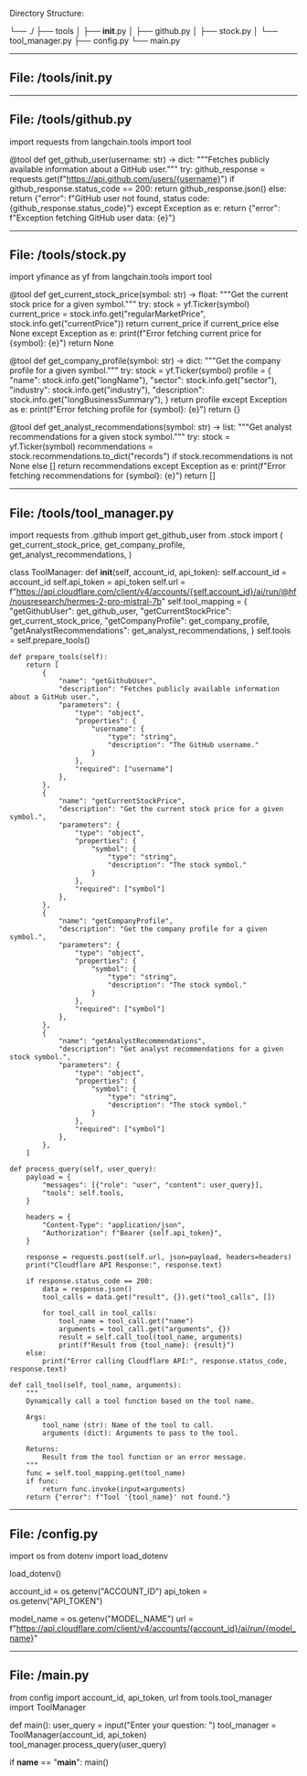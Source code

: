 Directory Structure:

└── ./
    ├── tools
    │   ├── __init__.py
    │   ├── github.py
    │   ├── stock.py
    │   └── tool_manager.py
    ├── config.py
    └── main.py



---
File: /tools/__init__.py
---




---
File: /tools/github.py
---

import requests
from langchain.tools import tool

@tool
def get_github_user(username: str) -> dict:
    """Fetches publicly available information about a GitHub user."""
    try:
        github_response = requests.get(f"https://api.github.com/users/{username}")
        if github_response.status_code == 200:
            return github_response.json()
        else:
            return {"error": f"GitHub user not found, status code: {github_response.status_code}"}
    except Exception as e:
        return {"error": f"Exception fetching GitHub user data: {e}"}



---
File: /tools/stock.py
---

import yfinance as yf
from langchain.tools import tool

@tool
def get_current_stock_price(symbol: str) -> float:
    """Get the current stock price for a given symbol."""
    try:
        stock = yf.Ticker(symbol)
        current_price = stock.info.get("regularMarketPrice", stock.info.get("currentPrice"))
        return current_price if current_price else None
    except Exception as e:
        print(f"Error fetching current price for {symbol}: {e}")
        return None

@tool
def get_company_profile(symbol: str) -> dict:
    """Get the company profile for a given symbol."""
    try:
        stock = yf.Ticker(symbol)
        profile = {
            "name": stock.info.get("longName"),
            "sector": stock.info.get("sector"),
            "industry": stock.info.get("industry"),
            "description": stock.info.get("longBusinessSummary"),
        }
        return profile
    except Exception as e:
        print(f"Error fetching profile for {symbol}: {e}")
        return {}

@tool
def get_analyst_recommendations(symbol: str) -> list:
    """Get analyst recommendations for a given stock symbol."""
    try:
        stock = yf.Ticker(symbol)
        recommendations = stock.recommendations.to_dict("records") if stock.recommendations is not None else []
        return recommendations
    except Exception as e:
        print(f"Error fetching recommendations for {symbol}: {e}")
        return []



---
File: /tools/tool_manager.py
---

import requests
from .github import get_github_user
from .stock import (
    get_current_stock_price,
    get_company_profile,
    get_analyst_recommendations,
)

class ToolManager:
    def __init__(self, account_id, api_token):
        self.account_id = account_id
        self.api_token = api_token
        self.url = f"https://api.cloudflare.com/client/v4/accounts/{self.account_id}/ai/run/@hf/nousresearch/hermes-2-pro-mistral-7b"
        self.tool_mapping = {
            "getGithubUser": get_github_user,
            "getCurrentStockPrice": get_current_stock_price,
            "getCompanyProfile": get_company_profile,
            "getAnalystRecommendations": get_analyst_recommendations,
        }
        self.tools = self.prepare_tools()

    def prepare_tools(self):
        return [
            {
                "name": "getGithubUser",
                "description": "Fetches publicly available information about a GitHub user.",
                "parameters": {
                    "type": "object",
                    "properties": {
                        "username": {
                            "type": "string",
                            "description": "The GitHub username."
                        }
                    },
                    "required": ["username"]
                },
            },
            {
                "name": "getCurrentStockPrice",
                "description": "Get the current stock price for a given symbol.",
                "parameters": {
                    "type": "object",
                    "properties": {
                        "symbol": {
                            "type": "string",
                            "description": "The stock symbol."
                        }
                    },
                    "required": ["symbol"]
                },
            },
            {
                "name": "getCompanyProfile",
                "description": "Get the company profile for a given symbol.",
                "parameters": {
                    "type": "object",
                    "properties": {
                        "symbol": {
                            "type": "string",
                            "description": "The stock symbol."
                        }
                    },
                    "required": ["symbol"]
                },
            },
            {
                "name": "getAnalystRecommendations",
                "description": "Get analyst recommendations for a given stock symbol.",
                "parameters": {
                    "type": "object",
                    "properties": {
                        "symbol": {
                            "type": "string",
                            "description": "The stock symbol."
                        }
                    },
                    "required": ["symbol"]
                },
            },
        ]

    def process_query(self, user_query):
        payload = {
            "messages": [{"role": "user", "content": user_query}],
            "tools": self.tools,
        }

        headers = {
            "Content-Type": "application/json",
            "Authorization": f"Bearer {self.api_token}",
        }

        response = requests.post(self.url, json=payload, headers=headers)
        print("Cloudflare API Response:", response.text)

        if response.status_code == 200:
            data = response.json()
            tool_calls = data.get("result", {}).get("tool_calls", [])

            for tool_call in tool_calls:
                tool_name = tool_call.get("name")
                arguments = tool_call.get("arguments", {})
                result = self.call_tool(tool_name, arguments)
                print(f"Result from {tool_name}: {result}")
        else:
            print("Error calling Cloudflare API:", response.status_code, response.text)

    def call_tool(self, tool_name, arguments):
        """
        Dynamically call a tool function based on the tool name.

        Args:
            tool_name (str): Name of the tool to call.
            arguments (dict): Arguments to pass to the tool.

        Returns:
            Result from the tool function or an error message.
        """
        func = self.tool_mapping.get(tool_name)
        if func:
            return func.invoke(input=arguments)
        return {"error": f"Tool '{tool_name}' not found."}



---
File: /config.py
---

import os
from dotenv import load_dotenv

load_dotenv()

account_id = os.getenv("ACCOUNT_ID")
api_token = os.getenv("API_TOKEN")

model_name = os.getenv("MODEL_NAME")
url = f"https://api.cloudflare.com/client/v4/accounts/{account_id}/ai/run/{model_name}"



---
File: /main.py
---

from config import account_id, api_token, url
from tools.tool_manager import ToolManager

def main():
    user_query = input("Enter your question: ")
    tool_manager = ToolManager(account_id, api_token)
    tool_manager.process_query(user_query)

if __name__ == "__main__":
    main()

